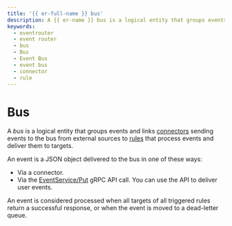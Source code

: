 ```yaml
---
title: '{{ er-full-name }} bus'
description: A {{ er-name }} bus is a logical entity that groups events and links connectors to rules.
keywords:
  - eventrouter
  - event router
  - bus
  - Bus
  - Event Bus
  - event bus
  - connector
  - rule
---
```


# Bus

A _bus_ is a logical entity that groups events and links [connectors](connector.md) sending events to the bus from external sources to [rules](rule.md) that process events and deliver them to targets.

An event is a JSON object delivered to the bus in one of these ways:
* Via a connector.
* Via the [EventService/Put](../../eventrouter/api-ref/grpc/Event/put.md) gRPC API call. You can use the API to deliver user events.

An event is considered processed when all targets of all triggered rules return a successful response, or when the event is moved to a dead-letter queue.
